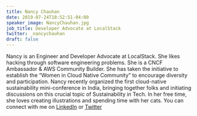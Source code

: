 ```yaml
---
title: Nancy Chauhan
date: 2019-07-24T18:52:51-04:00
speaker_image: NancyChauhan.jpg
job_title: Developer Advocate at LocalStack
twitter: _nancychauhan
draft: false
---
```


Nancy is an Engineer and Developer Advocate at LocalStack. She likes hacking through software engineering problems. She is a CNCF Ambassador & AWS Community Builder. She has taken the initiative to establish the “Women in Cloud Native Community” to encourage diversity and participation. Nancy recently organized the first cloud-native sustainability mini-conference in India, bringing together folks and initiating discussions on this crucial topic of Sustainability in Tech. In her free time, she loves creating illustrations and spending time with her cats. You can connect with me on [LinkedIn](https://www.linkedin.com/in/nancy-chauhan/) or [Twitter](https://twitter.com/_nancychauhan)